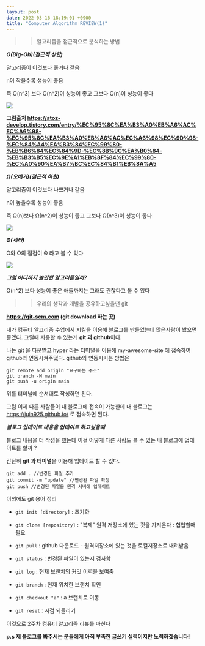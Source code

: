 ```yaml
---
layout: post
date: 2022-03-16 18:19:01 +0900
title: "Computer Algorithm REVIEW(1)"
---
```


>>알고리즘을 점근적으로 분석하는 방법

***O(Big-Oh)(점근적 상한)***

알고리즘이 이것보다 좋거나 같음

n이 작을수록 성능이 좋음

즉 O(n^3) 보다 O(n^2)이 성능이 좋고 그보다 O(n)이 성능이 좋다

![](https://img1.daumcdn.net/thumb/R1280x0/?scode=mtistory2&fname=https%3A%2F%2Fblog.kakaocdn.net%2Fdn%2FmzozV%2FbtqCDkBbnhF%2F6sx2a6ct1pBVdzQ7Esurj1%2Fimg.png)

**그림출처 https://atoz-develop.tistory.com/entry/%EC%95%8C%EA%B3%A0%EB%A6%AC%EC%A6%98-%EC%95%8C%EA%B3%A0%EB%A6%AC%EC%A6%98%EC%9D%98-%EC%84%A4%EA%B3%84%EC%99%80-%EB%B6%84%EC%84%9D-%EC%8B%9C%EA%B0%84-%EB%B3%B5%EC%9E%A1%EB%8F%84%EC%99%80-%EC%A0%90%EA%B7%BC%EC%84%B1%EB%8A%A5**

***Ω(오메가)(점근적 하한)***

알고리즘이 이것보다 나쁘거나 같음

n이 높을수록 성능이 좋음

즉 Ω(n)보다 Ω(n^2)이 성능이 좋고 그보다 Ω(n^3)이 성능이 좋다

![](https://img1.daumcdn.net/thumb/R1280x0/?scode=mtistory2&fname=https%3A%2F%2Fblog.kakaocdn.net%2Fdn%2FcTD1Sn%2FbtqCz558nqN%2FXDURNI4wwIuq4Q0doH5kGK%2Fimg.png)

***Θ(세타)***

O와 Ω의 접점이 Θ 라고 볼 수 있다

![](https://img1.daumcdn.net/thumb/R1280x0/?scode=mtistory2&fname=https%3A%2F%2Fblog.kakaocdn.net%2Fdn%2F0LfpM%2FbtqCBx8I85m%2FvwP3zSVUMB3k4Qqx3o95C1%2Fimg.png)

***그럼 어디까지 쓸만한 알고리즘일까?***

O(n^2) 보다 성능이 좋은 애들까지는 그래도 괜찮다고 볼 수 있다


>>우리의 생각과 개발을 공유하고싶을땐 git

**https://git-scm.com (git download 하는 곳)**

내가 컴퓨터 알고리즘 수업에서 지킬을 이용해 블로그를 만들었는데 많은사람이 봤으면 좋겠다. 그럴때 사용할 수 있는게 **git 과 github**이다.

나는 git 을 다운받고 hyper 라는 터미널을 이용해 my-awesome-site 에 접속하여 github와 연동시켜주었다. github와 연동시키는 방법은

```
git remote add origin "요구하는 주소"
git branch -M main
git push -u origin main
```

위를 터미널에 순서대로 작성하면 된다.

그럼 이제 다른 사람들이 내 블로그에 접속이 가능한데 내 블로그는 https://juin925.github.io/ 로 접속하면 된다.

***블로그 업데이트 내용을 업데이트 하고싶을때***

블로그 내용을 더 작성을 했는데 이걸 어떻게 다른 사람도 볼 수 있는 내 블로그에 업데이트를 할까 ?

간단히 **git 과 터미널**을 이용해 업데이트 할 수 있다.

```
git add . //변경된 파일 추가
git commit -m "update" //변경된 파일 확정
git push //변경된 파일을 원격 서버에 업데이트
```

이외에도 git 용어 정리

* `git init [directory]` : 초기화

* `git clone [repository]` : "복제" 원격 저장소에 있는 것을 가져온다 : 협업할때 필요

* `git pull` : github 다운로드 - 원격저장소에 있는 것을 로컬저장소로 내려받음

* `git status` : 변경된 파일이 있는지 검사함

* `git log` : 현재 브랜치의 커밋 이력을 보여줌

* `git branch` : 현재 위치한 브랜치 확인

* `git checkout "a"` : a 브랜치로 이동

* `git reset` : 시점 되돌리기

이것으로 2주차 컴퓨터 알고리즘 리뷰를 마친다

**p.s 제 블로그를 봐주시는 분들에게 아직 부족한 글쓰기 실력이지만 노력하겠습니다!**